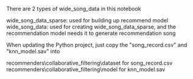 There are 2 types of wide_song_data in this notebook

wide_song_data_sparse: used for building up recommend model
wide_song_data: used for creating wide_song_data_sparse, and the recommendation model needs it to generate recommendation song

When updating the Python project, just copy the "song_record.csv" and "knn_model.sav" into 

recommenders\collaborative_filtering\dataset for song_record.csv
recommenders\collaborative_filtering\model for knn_model.sav
